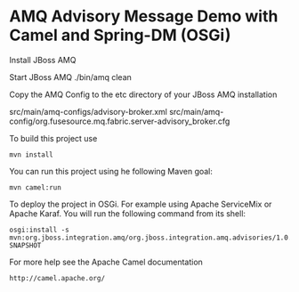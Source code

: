 AMQ Advisory Message Demo with Camel and Spring-DM (OSGi)
=========================================

Install JBoss AMQ

Start JBoss AMQ
./bin/amq clean

Copy the AMQ Config to the etc directory of your JBoss AMQ installation

src/main/amq-configs/advisory-broker.xml
src/main/amq-config/org.fusesource.mq.fabric.server-advisory_broker.cfg

To build this project use 

    mvn install

You can run this project using he following Maven goal:

    mvn camel:run

To deploy the project in OSGi. For example using Apache ServiceMix
or Apache Karaf. You will run the following command from its shell:

    osgi:install -s mvn:org.jboss.integration.amq/org.jboss.integration.amq.advisories/1.0.0-SNAPSHOT

For more help see the Apache Camel documentation

    http://camel.apache.org/
